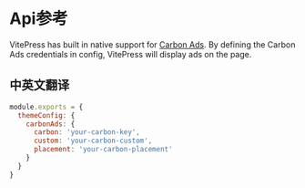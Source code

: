 # Api参考

VitePress has built in native support for [Carbon Ads](https://www.carbonads.net). By defining the Carbon Ads credentials in config, VitePress will display ads on the page.

## 中英文翻译

```js
module.exports = {
  themeConfig: {
    carbonAds: {
      carbon: 'your-carbon-key',
      custom: 'your-carbon-custom',
      placement: 'your-carbon-placement'
    }
  }
}
```
